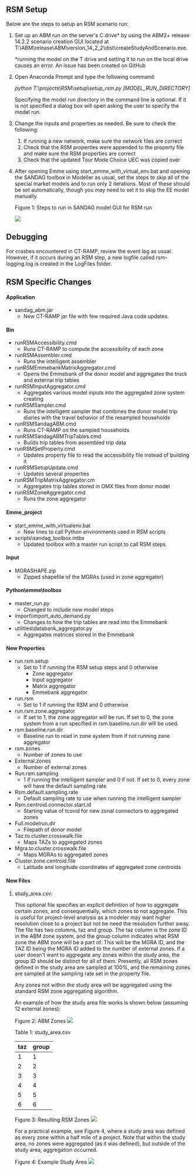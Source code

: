 ## RSM Setup
Below are the steps to setup an RSM scenario run:

1.  Set up an ABM run on the server's C drive* by using the ABM2+ release 14.2.2 scenario creation GUI located at T:\ABM\release\ABM\version_14_2_2\dist\createStudyAndScenario.exe.

    *running the model on the T drive and setting it to run on the local drive causes an error. An issue has been created on GitHub

2. Open Anaconda Prompt and type the following command:

    *python T:\projects\RSM\setup\setup_rsm.py [MODEL_RUN_DIRECTORY]*

    Specifying the model run directory in the command line is optional. If it is not specified a dialog box will open asking the user to specify the model run.

3. Change the inputs and properties as needed. Be sure to check the following:
    1. If running a new network, make sure the network files are correct
    2. Check that the RSM properties were appended to the property file and make sure the RSM properties are correct
    3. Check that the updated Tour Mode Choice UEC was copied over

4. After opening Emme using start_emme_with_virtual_env.bat and opening the SANDAG toolbox in Modeller as usual, set the steps to skip all of the special market models and to run only 2 iterations. Most of these should be set automatically, though you may need to set it to skip the EE model manually.

    Figure 1: Steps to run in SANDAG model GUI for RSM run

    ![](images\user_guide\figure_1.PNG)

## Debugging
For crashes encountered in CT-RAMP, review the event log as usual. However, if it occurs during an RSM step, a new logfile called rsm-logging.log is created in the LogFiles folder.

## RSM Specific Changes
#### Application
- sandag_abm.jar
    * New CT-RAMP jar file with few required Java code updates. 

#### Bin
- runRSMAccessibility.cmd
    - Runs CT-RAMP to compute the accessibility of each zone
- runRSMAssembler.cmd
    - Runs the intelligent assembler
- runRSMEmmebankMatrixAggregator.cmd
    - Opens the Emmebank of the donor model and aggregates the truck and external trip tables
- runRSMInputAggregator.cmd
    - Aggregates various model inputs into the aggregated zone system creating 
- runRSMSampler.cmd
    - Runs the intelligent sampler that combines the donor model trip diaries with the travel behavior of the resampled households
- runRSMSandagABM.cmd
    - Runs CT-RAMP on the sampled households
- runRSMSandagABMTripTables.cmd
    - Builds trip tables from assembled trip data
- runRSMSetProperty.cmd
    - Updates property file to read the accessibility file instead of building it
- runRSMSetupUpdate.cmd
    - Updates several properties
- runRSMTripMatrixAggregator.cm
    - Aggregates trip tables stored in OMX files from donor model
- runRSMZoneAggregator.cmd
    - Runs the zone aggregator

#### Emme_project
- start_emme_with_virtualenv.bat
    - New lines to call Python environments used in RSM scripts
- scripts\sandag_toolbox.mtbx
    - Updated toolbox with a master run script to call RSM steps

#### Input
- MGRASHAPE.zip
    - Zipped shapefile of the MGRAs (used in zone aggregator)

#### Python\emme\toolbox
- master_run.py
    - Changed to include new model steps
- import\import_auto_demand.py
    - Changes to how the trip tables are read into the Emmebank
- utilities\databank_aggregator.py
    - Aggregates matrices stored in the Emmebank

#### New Properties
- run.rsm.setup
    * Set to 1 if running the RSM setup steps and 0 otherwise
        + Zone aggregator
        + Input aggregator
        + Matrix aggregator
        + Emmebank aggregator
- run.rsm
    * Set to 1 if running the RSM and 0 otherwise
- run.rsm.zone.aggregator
    * If set to 1, the zone aggregator will be run. If set to 0, the zone system from a run specified in rsm.baseline.run.dir will be used.
- rsm.baseline.run.dir
    * Baseline run to read in zone system from if not running zone aggregator
- rsm.zones
    * Number of zones to use
- External.zones
    * Number of external zones
- Run.rsm.sampling
    * 1 if running the intelligent sampler and 0 if not. If set to 0, every zone will have the default sampling rate
- Rsm.default.sampling.rate
    * Default sampling rate to use when running the intelligent sampler
- Rsm.centroid.connector.start.id
    * Starting value of tcovid for new zonal connectors to aggregated zones
- Full.modelrun.dir
    * Filepath of donor model
- Taz.to.cluster.crosswalk.file
    * Maps TAZs to aggregated zones
- Mgra.to.cluster.crosswalk.file
    * Maps MGRAs to aggregated zones
- Cluster.zone.centroid.file
    * Latitude and longitude coordinates of aggregated zone centroids

#### New Files
1. study_area.csv:

    This optional file specifies an explicit definition of how to aggregate certain zones, and consequentially, which zones to not aggregate. This is useful for project-level analysis as a modeler may want higher resolution close to a project but not be need the resolution further away. The file has two columns, taz and group. The taz column is the zone ID in the ABM zone system, and the group column indicates what RSM zone the ABM zone will be a part of. This will be the MGRA ID, and the TAZ ID being the MGRA ID added to the number of external zones. If a user doesn't want to aggregate any zones within the study area, the group ID should be distinct for all of them. Presently, all RSM zones defined in the study area are sampled at 100%, and the remaining zones are sampled at the sampling rate set in the property file. 

    Any zones not within the study area will be aggregated using the standard RSM zone aggregating algorithm.

    An example of how the study area file works is shown below (assuming 12 external zones):

    Figure 2: ABM Zones
    ![](images\user_guide\figure_2.PNG)

    Table 1: study_area.csv

    | taz  | group |
    | ---- | ----- |
    | 1    | 1     |
    | 2    | 2     |
    | 3    | 3     |
    | 4    | 4     |
    | 5    | 5     |
    | 6    | 6     |

    Figure 3: Resulting RSM Zones
    ![](images\user_guide\figure_3.PNG)

    For a practical example, see Figure 4, where a study area was defined as every zone within a half mile of a project. Note that within the study area, no zones were aggregated (as it was defined), but outside of the study area, aggregation occurred.

    Figure 4: Example Study Area
    ![](images\user_guide\figure_4.PNG)
